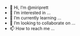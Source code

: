 - 👋 Hi, I’m @miriprett
- 👀 I’m interested in ...
- 🌱 I’m currently learning ...
- 💞️ I’m looking to collaborate on ...
- 📫 How to reach me ...

<!---
miriprett/miriprett is a ✨ special ✨ repository because its `README.md` (this file) appears on your GitHub profile.
You can click the Preview link to take a look at your changes.
--->
